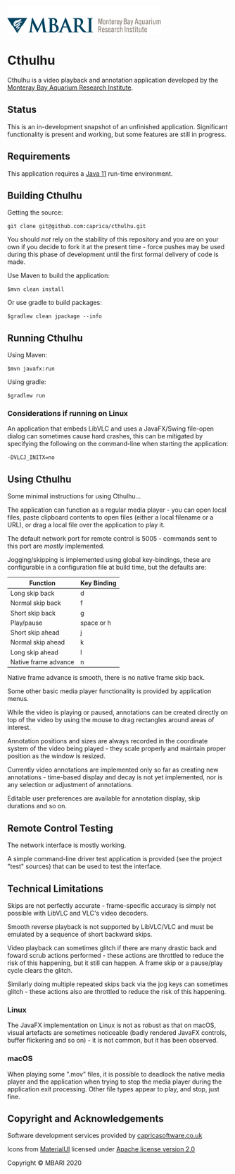 ![MBARI logo](docs/images/logo-mbari-3b.png)

# Cthulhu

Cthulhu is a video playback and annotation application developed by the
[Monteray Bay Aquarium Research Institute](https://mbari.org).


## Status

This is an in-development snapshot of an unfinished application. Significant functionality is present and working, but
some features are still in progress.


## Requirements

This application requires a [Java 11](https://adoptopenjdk.net/?variant=openjdk11&jvmVariant=hotspot) run-time
environment. 


## Building Cthulhu

Getting the source:
```
git clone git@github.com:caprica/cthulhu.git
```

You should _not_ rely on the stability of this repository and you are on your own if you decide to fork it at the
present time - force pushes may be used during this phase of development until the first formal delivery of code is
made.

Use Maven to build the application:
```
$mvn clean install
```

Or use gradle to build packages:
```
$gradlew clean jpackage --info
```


## Running Cthulhu

Using Maven:
```
$mvn javafx:run
```

Using gradle:
```
$gradlew run
```

### Considerations if running on Linux

An application that embeds LibVLC and uses a JavaFX/Swing file-open dialog can sometimes cause hard crashes, this can be
mitigated by specifying the following on the command-line when starting the application:
```
-DVLCJ_INITX=no
```

## Using Cthulhu

Some minimal instructions for using Cthulhu...

The application can function as a regular media player - you can open local files, paste clipboard contents to open 
files (either a local filename or a URL), or drag a local file over the application to play it.

The default network port for remote control is 5005 - commands sent to this port are _mostly_ implemented. 

Jogging/skipping is implemented using global key-bindings, these are configurable in a configuration file at build
time, but the defaults are:

| Function             | Key Binding |
| ---------------------| ------------|
| Long skip back       | d           |
| Normal skip back     | f           |
| Short skip back      | g           |
| Play/pause           | space or h  |
| Short skip ahead     | j           |
| Normal skip ahead    | k           |
| Long skip ahead      | l           |
| Native frame advance | n           |

Native frame advance is smooth, there is no native frame skip back.

Some other basic media player functionality is provided by application menus.

While the video is playing or paused, annotations can be created directly on top of the video by using the mouse to
drag rectangles around areas of interest. 

Annotation positions and sizes are always recorded in the coordinate system of the video being played - they scale
properly and maintain proper position as the window is resized.

Currently video annotations are implemented only so far as creating new annotations - time-based display and decay is
not yet implemented, nor is any selection or adjustment of annotations.

Editable user preferences are available for annotation display, skip durations and so on.

## Remote Control Testing

The network interface is mostly working.

A simple command-line driver test application is provided (see the project "test" sources) that can be used to test the
interface.


## Technical Limitations

Skips are not perfectly accurate - frame-specific accuracy is simply not possible with LibVLC and VLC's video decoders.

Smooth reverse playback is not supported by LibVLC/VLC and must be emulated by a sequence of short backward skips.

Video playback can sometimes glitch if there are many drastic back and foward scrub actions performed - these actions
are throttled to reduce the risk of this happening, but it still can happen. A frame skip or a pause/play cycle clears
the glitch.

Similarly doing multiple repeated skips back via the jog keys can sometimes glitch - these actions also are throttled to
reduce the risk of this happening.

### Linux

The JavaFX implementation on Linux is not as robust as that on macOS, visual artefacts are sometimes noticeable (badly
rendered JavaFX controls, buffer flickering and so on) - it is not common, but it has been observed.

### macOS

When playing some ".mov" files, it is possible to deadlock the native media player and the application when trying to
stop the media player during the application exit processing. Other file types appear to play, and stop, just fine.


## Copyright and Acknowledgements

Software development services provided by [capricasoftware.co.uk](http://capricasoftware.co.uk)

Icons from [MaterialUI](https://material.io/resources/icons) licensed under [Apache license version 2.0](https://www.apache.org/licenses/LICENSE-2.0.html)

Copyright © MBARI 2020
